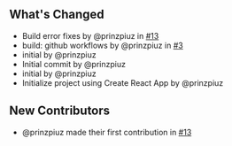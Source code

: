 ## What's Changed

- Build error fixes by @prinzpiuz in [#13](https://github.com/prinzpiuz/looi/pull/13)
- build: github workflows by @prinzpiuz in [#3](https://github.com/prinzpiuz/looi/pull/3)
- initial by @prinzpiuz
- Initial commit by @prinzpiuz
- initial by @prinzpiuz
- Initialize project using Create React App by @prinzpiuz

## New Contributors

- @prinzpiuz made their first contribution in [#13](https://github.com/prinzpiuz/looi/pull/13)

<!-- generated by git-cliff -->
